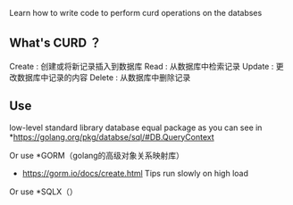 Learn how to write code to perform curd operations on the databses  

## What's CURD ？

Create : 创建或将新记录插入到数据库
Read : 从数据库中检索记录
Update : 更改数据库中记录的内容
Delete : 从数据库中删除记录


## Use

low-level standard library database equal package as you can see in
*https://golang.org/pkg/databse/sql/#DB.QueryContext

Or use  *GORM（golang的高级对象关系映射库）
* https://gorm.io/docs/create.html
	Tips
		run slowly on high load

Or use *SQLX（）




